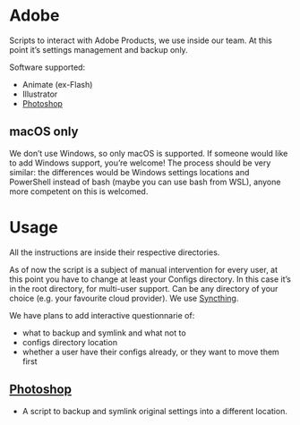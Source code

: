 # Adobe
Scripts to interact with Adobe Products, we use inside our team. At this point it’s settings management and backup only.

Software supported:

- Animate (ex-Flash)
- Illustrator
- [Photoshop](/Photoshop)

## macOS only

We don’t use Windows, so only macOS is supported. If someone would like to add Windows support, you’re welcome! The process should be very similar: the differences would be Windows settings locations and PowerShell instead of bash (maybe you can use bash from WSL), anyone more competent on this is welcomed.


# Usage

All the instructions are inside their respective directories.

As of now the script is a subject of manual intervention for every user, at this point you have to change at least your Configs directory. In this case it’s in the root directory, for multi-user support. Can be any directory of your choice (e.g. your favourite cloud provider). We use [Syncthing](https://github.com/syncthing/syncthing).


We have plans to add interactive questionnarie of: 

- what to backup and symlink and what not to
- configs directory location
- whether a user have their configs already, or they want to move them first


## [Photoshop](Photoshop/README.md)

- A script to backup and symlink original settings into a different location.

